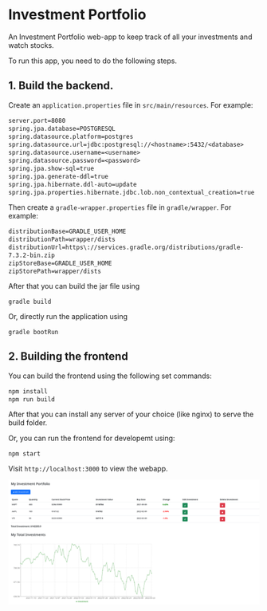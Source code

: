 # Investment Portfolio
An Investment Portfolio web-app to keep track of all your investments and watch stocks.

To run this app, you need to do the following steps.

## 1. Build the backend.

Create an ```application.properties``` file in ```src/main/resources```.
For example:
```
server.port=8080
spring.jpa.database=POSTGRESQL
spring.datasource.platform=postgres
spring.datasource.url=jdbc:postgresql://<hostname>:5432/<database>
spring.datasource.username=<username>
spring.datasource.password=<password>
spring.jpa.show-sql=true
spring.jpa.generate-ddl=true
spring.jpa.hibernate.ddl-auto=update
spring.jpa.properties.hibernate.jdbc.lob.non_contextual_creation=true
```

Then create a ```gradle-wrapper.properties``` file in ```gradle/wrapper```.
For example:
```
distributionBase=GRADLE_USER_HOME
distributionPath=wrapper/dists
distributionUrl=https\://services.gradle.org/distributions/gradle-7.3.2-bin.zip
zipStoreBase=GRADLE_USER_HOME
zipStorePath=wrapper/dists
```

After that you can build the jar file using
```
gradle build
```
Or, directly run the application using
```
gradle bootRun
```

## 2. Building the frontend
You can build the frontend using the following set commands:
```
npm install
npm run build
```
After that you can install any server of your choice (like nginx) to serve the build folder.

Or, you can run the frontend for developemt using:
```
npm start
```

Visit ```http://localhost:3000``` to view the webapp.

![Sample Investment Portfolio Screenshot](https://github.com/kpp16/InvestmentPortfolio/blob/main/Screenshot%202022-03-24%20at%2000-46-10%20React%20App.png)
